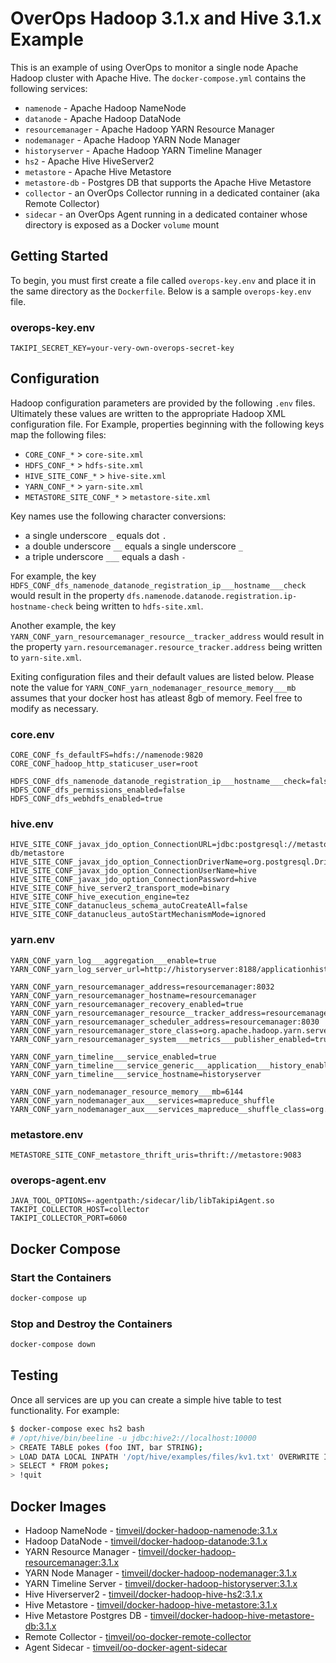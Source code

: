 # OverOps Hadoop 3.1.x and Hive 3.1.x Example
This is an example of using OverOps to monitor a single node Apache Hadoop cluster with Apache Hive.  The `docker-compose.yml` contains the following services:
* `namenode` - Apache Hadoop NameNode
* `datanode` - Apache Hadoop DataNode
* `resourcemanager` - Apache Hadoop YARN Resource Manager
* `nodemanager` - Apache Hadoop YARN Node Manager
* `historyserver` - Apache Hadoop YARN Timeline Manager
* `hs2` - Apache Hive HiveServer2
* `metastore` - Apache Hive Metastore
* `metastore-db` - Postgres DB that supports the Apache Hive Metastore
* `collector` - an OverOps Collector running in a dedicated container (aka Remote Collector)
* `sidecar` - an OverOps Agent running in a dedicated container whose directory is exposed as a Docker `volume` mount

## Getting Started
To begin, you must first create a file called `overops-key.env` and place it in the same directory as the `Dockerfile`.  Below is a sample `overops-key.env` file.

### overops-key.env
```properties
TAKIPI_SECRET_KEY=your-very-own-overops-secret-key
```

## Configuration
Hadoop configuration parameters are provided by the following `.env` files.  Ultimately these values are written to the appropriate Hadoop XML configuration file.  For Example, properties beginning with the following keys map the following files:
* `CORE_CONF_*` > `core-site.xml`
* `HDFS_CONF_*` > `hdfs-site.xml`
* `HIVE_SITE_CONF_*` > `hive-site.xml`
* `YARN_CONF_*` > `yarn-site.xml`
* `METASTORE_SITE_CONF_*` > `metastore-site.xml`

Key names use the following character conversions:
* a single underscore `_` equals dot `.`
* a double underscore `__` equals a single underscore `_`
* a triple underscore `___` equals a dash `-`

For example, the key `HDFS_CONF_dfs_namenode_datanode_registration_ip___hostname___check` would result in the property `dfs.namenode.datanode.registration.ip-hostname-check` being written to `hdfs-site.xml`.

Another example, the key `YARN_CONF_yarn_resourcemanager_resource__tracker_address` would result in the property `yarn.resourcemanager.resource_tracker.address` being written to `yarn-site.xml`.

Exiting configuration files and their default values are listed below.  Please note the value for `YARN_CONF_yarn_nodemanager_resource_memory___mb` assumes that your docker host has atleast 8gb of memory.  Feel free to modify as necessary. 

### core.env
```properties
CORE_CONF_fs_defaultFS=hdfs://namenode:9820
CORE_CONF_hadoop_http_staticuser_user=root

HDFS_CONF_dfs_namenode_datanode_registration_ip___hostname___check=false
HDFS_CONF_dfs_permissions_enabled=false
HDFS_CONF_dfs_webhdfs_enabled=true
```

### hive.env
```properties
HIVE_SITE_CONF_javax_jdo_option_ConnectionURL=jdbc:postgresql://metastore-db/metastore
HIVE_SITE_CONF_javax_jdo_option_ConnectionDriverName=org.postgresql.Driver
HIVE_SITE_CONF_javax_jdo_option_ConnectionUserName=hive
HIVE_SITE_CONF_javax_jdo_option_ConnectionPassword=hive
HIVE_SITE_CONF_hive_server2_transport_mode=binary
HIVE_SITE_CONF_hive_execution_engine=tez
HIVE_SITE_CONF_datanucleus_schema_autoCreateAll=false
HIVE_SITE_CONF_datanucleus_autoStartMechanismMode=ignored
```

### yarn.env
```properties
YARN_CONF_yarn_log___aggregation___enable=true
YARN_CONF_yarn_log_server_url=http://historyserver:8188/applicationhistory/logs/

YARN_CONF_yarn_resourcemanager_address=resourcemanager:8032
YARN_CONF_yarn_resourcemanager_hostname=resourcemanager
YARN_CONF_yarn_resourcemanager_recovery_enabled=true
YARN_CONF_yarn_resourcemanager_resource__tracker_address=resourcemanager:8031
YARN_CONF_yarn_resourcemanager_scheduler_address=resourcemanager:8030
YARN_CONF_yarn_resourcemanager_store_class=org.apache.hadoop.yarn.server.resourcemanager.recovery.FileSystemRMStateStore
YARN_CONF_yarn_resourcemanager_system___metrics___publisher_enabled=true

YARN_CONF_yarn_timeline___service_enabled=true
YARN_CONF_yarn_timeline___service_generic___application___history_enabled=true
YARN_CONF_yarn_timeline___service_hostname=historyserver

YARN_CONF_yarn_nodemanager_resource_memory___mb=6144
YARN_CONF_yarn_nodemanager_aux___services=mapreduce_shuffle
YARN_CONF_yarn_nodemanager_aux___services_mapreduce__shuffle_class=org.apache.hadoop.mapred.ShuffleHandler
```

### metastore.env
```properties
METASTORE_SITE_CONF_metastore_thrift_uris=thrift://metastore:9083
```

### overops-agent.env
```properties
JAVA_TOOL_OPTIONS=-agentpath:/sidecar/lib/libTakipiAgent.so
TAKIPI_COLLECTOR_HOST=collector
TAKIPI_COLLECTOR_PORT=6060
```

## Docker Compose

### Start the Containers
```bash
docker-compose up
```

### Stop and Destroy the Containers
```bash
docker-compose down
```

## Testing
Once all services are up you can create a simple hive table to test functionality.  For example:

```bash
$ docker-compose exec hs2 bash
# /opt/hive/bin/beeline -u jdbc:hive2://localhost:10000
> CREATE TABLE pokes (foo INT, bar STRING);
> LOAD DATA LOCAL INPATH '/opt/hive/examples/files/kv1.txt' OVERWRITE INTO TABLE pokes;
> SELECT * FROM pokes;
> !quit
```

## Docker Images
* Hadoop NameNode - [timveil/docker-hadoop-namenode:3.1.x](https://hub.docker.com/r/timveil/docker-hadoop-namenode/)
* Hadoop DataNode - [timveil/docker-hadoop-datanode:3.1.x](https://hub.docker.com/r/timveil/docker-hadoop-datanode/)
* YARN Resource Manager - [timveil/docker-hadoop-resourcemanager:3.1.x](https://hub.docker.com/r/timveil/docker-hadoop-resourcemanager/)
* YARN Node Manager - [timveil/docker-hadoop-nodemanager:3.1.x](https://hub.docker.com/r/timveil/docker-hadoop-nodemanager/)
* YARN Timeline Server - [timveil/docker-hadoop-historyserver:3.1.x](https://hub.docker.com/r/timveil/docker-hadoop-historyserver/)
* Hive Hiverserver2 - [timveil/docker-hadoop-hive-hs2:3.1.x](https://hub.docker.com/r/timveil/docker-hadoop-hive-hs2/)
* Hive Metastore - [timveil/docker-hadoop-hive-metastore:3.1.x](https://hub.docker.com/r/timveil/docker-hadoop-hive-metastore/)
* Hive Metastore Postgres DB - [timveil/docker-hadoop-hive-metastore-db:3.1.x](https://hub.docker.com/r/timveil/docker-hadoop-hive-metastore-db/)
* Remote Collector - [timveil/oo-docker-remote-collector](https://hub.docker.com/r/timveil/oo-docker-remote-collector/)
* Agent Sidecar - [timveil/oo-docker-agent-sidecar](https://hub.docker.com/r/timveil/oo-docker-agent-sidecar/)
